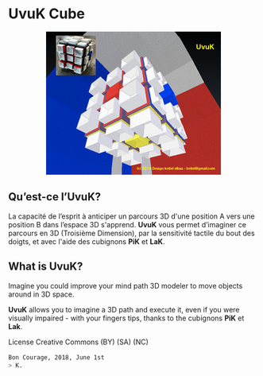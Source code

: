 # UvuK Cube

<p align="center" >
  <img src="uvuk-03.jpg" title="UvuK" float=left>
</p>

## Qu’est-ce l’UvuK?

La capacité de l’esprit à anticiper un parcours 3D d'une position A vers une position B dans l’espace 3D s'apprend.
**UvuK** vous permet d’imaginer ce parcours en 3D (Troisième Dimension), par la sensitivité tactile du bout des doigts, et avec l'aide des cubignons **PiK** et **LaK**.


## What is UvuK?

Imagine you could improve your mind path 3D modeler to move objects around in 3D space.

**UvuK** allows you to imagine a 3D path and execute it, even if you were visually impaired - with your fingers tips, thanks to the cubignons **PiK** et **Lak**.

License Creative Commons (BY) (SA) (NC)


``` bash
Bon Courage, 2018, June 1st
> K.
```

